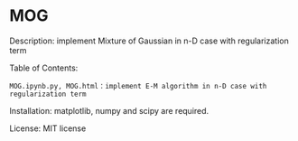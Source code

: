 # MOG

Description: implement Mixture of Gaussian in n-D case with regularization term

Table of Contents:

    MOG.ipynb.py, MOG.html：implement E-M algorithm in n-D case with regularization term

Installation: matplotlib, numpy and scipy are required.

License: MIT license
